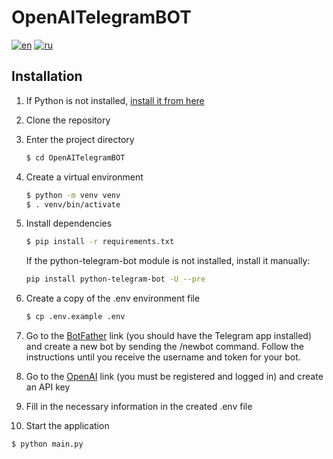 # OpenAITelegramBOT

[![en](https://img.shields.io/badge/lang-en-red.svg)](https://github.com/Sa1avatus/OpenAITelegramBOT/blob/main/README.md)
[![ru](https://img.shields.io/badge/lang-ru-green.svg)](https://github.com/Sa1avatus/OpenAITelegramBOT/blob/main/README.ru.md)


## Installation


1. If Python is not installed, [install it from here](https://www.python.org/downloads/)

2. Clone the repository

3. Enter the project directory

   ```bash
   $ cd OpenAITelegramBOT
   ```

4. Create a virtual environment

   ```bash
   $ python -m venv venv
   $ . venv/bin/activate
   ```

5. Install dependencies

   ```bash
   $ pip install -r requirements.txt
   ```
   
   If the python-telegram-bot module is not installed, install it manually:
   ```bash
   pip install python-telegram-bot -U --pre
   ```

6. Create a copy of the .env environment file

   ```bash
   $ cp .env.example .env
   ```

7. Go to the [BotFather](https://telegram.me/BotFather) link (you should have the Telegram app installed) and create a new bot by sending the /newbot command. Follow the instructions until you receive the username and token for your bot.

8. Go to the [OpenAI](https://beta.openai.com/account/api-keys) link (you must be registered and logged in) and create an API key

9. Fill in the necessary information in the created .env file

10. Start the application

   ```bash
   $ python main.py 

   ```

